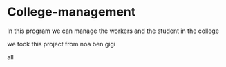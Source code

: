 # College-management
In this program we can manage the workers and the student in the college

we took this project from noa ben gigi

all
